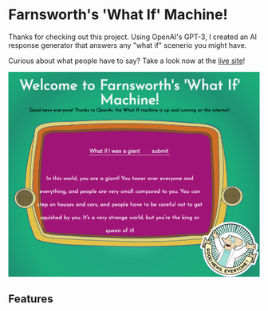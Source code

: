 # Farnsworth's 'What If' Machine!

Thanks for checking out this project.  Using OpenAI's GPT-3, I created an AI response generator that answers any "what if" scenerio you might have. 

Curious about what people have to say? Take a look now at the [live site](https://darling-fenglisu-62f67e.netlify.app/)!

![screen-grab](public/screengrab.png)

## Features